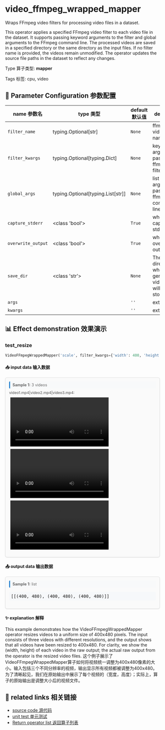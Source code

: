 # video_ffmpeg_wrapped_mapper

Wraps FFmpeg video filters for processing video files in a dataset.

This operator applies a specified FFmpeg video filter to each video file in the dataset.
It supports passing keyword arguments to the filter and global arguments to the FFmpeg
command line. The processed videos are saved in a specified directory or the same
directory as the input files. If no filter name is provided, the videos remain
unmodified. The operator updates the source file paths in the dataset to reflect any
changes.

Type 算子类型: **mapper**

Tags 标签: cpu, video

## 🔧 Parameter Configuration 参数配置
| name 参数名 | type 类型 | default 默认值 | desc 说明 |
|--------|------|--------|------|
| `filter_name` | typing.Optional[str] | `None` | ffmpeg video filter name. |
| `filter_kwargs` | typing.Optional[typing.Dict] | `None` | keyword-arguments passed to ffmpeg filter. |
| `global_args` | typing.Optional[typing.List[str]] | `None` | list-arguments passed to ffmpeg command-line. |
| `capture_stderr` | <class 'bool'> | `True` | whether to capture stderr. |
| `overwrite_output` | <class 'bool'> | `True` | whether to overwrite output file. |
| `save_dir` | <class 'str'> | `None` | The directory where generated video files will be stored. |
| `args` |  | `''` | extra args |
| `kwargs` |  | `''` | extra args |

## 📊 Effect demonstration 效果演示
### test_resize
```python
VideoFFmpegWrappedMapper('scale', filter_kwargs={'width': 400, 'height': 480}, capture_stderr=False)
```

#### 📥 input data 输入数据
<div class="sample-card" style="border:1px solid #ddd; padding:12px; margin:8px 0; border-radius:6px; background:#fafafa; box-shadow:0 1px 3px rgba(0,0,0,0.1);"><div class="sample-header" style="background:#f8f9fa; padding:4px 8px; margin-bottom:6px; border-radius:3px; font-size:0.9em; color:#666; border-left:3px solid #007acc;"><strong>Sample 1:</strong> 3 videos</div><div class="media-section" style="margin-bottom:8px;"><div class="media-label" style="font-size:0.85em; color:#666; margin-bottom:4px; font-weight:500;">video1.mp4|video2.mp4|video3.mp4:</div><div class="video-grid"><video src="../../../tests/ops/data/video1.mp4" controls width="320" style="margin:4px;"></video><video src="../../../tests/ops/data/video2.mp4" controls width="320" style="margin:4px;"></video><video src="../../../tests/ops/data/video3.mp4" controls width="320" style="margin:4px;"></video></div></div></div>

#### 📤 output data 输出数据
<div class="sample-card" style="border:1px solid #ddd; padding:12px; margin:8px 0; border-radius:6px; background:#fafafa; box-shadow:0 1px 3px rgba(0,0,0,0.1);"><div class="sample-header" style="background:#f8f9fa; padding:4px 8px; margin-bottom:6px; border-radius:3px; font-size:0.9em; color:#666; border-left:3px solid #007acc;"><strong>Sample 1:</strong> list</div><pre style="padding:6px; background:#f6f8fa; border-radius:4px; overflow-x:auto; white-space:pre; word-wrap:normal;">[[(400, 480), (400, 480), (400, 480)]]</pre></div>

#### ✨ explanation 解释
This example demonstrates how the VideoFFmpegWrappedMapper operator resizes videos to a uniform size of 400x480 pixels. The input consists of three videos with different resolutions, and the output shows that all videos have been resized to 400x480. For clarity, we show the (width, height) of each video in the raw output; the actual raw output from the operator is the resized video files.
这个例子展示了VideoFFmpegWrappedMapper算子如何将视频统一调整为400x480像素的大小。输入包括三个不同分辨率的视频，输出显示所有视频都被调整为400x480。为了清晰起见，我们在原始输出中展示了每个视频的（宽度，高度）；实际上，算子的原始输出是调整大小后的视频文件。


## 🔗 related links 相关链接
- [source code 源代码](../../../data_juicer/ops/mapper/video_ffmpeg_wrapped_mapper.py)
- [unit test 单元测试](../../../tests/ops/mapper/test_video_ffmpeg_wrapped_mapper.py)
- [Return operator list 返回算子列表](../../Operators.md)
